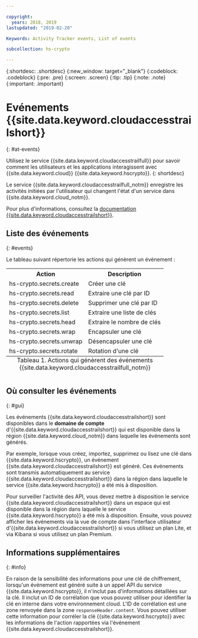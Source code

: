 ```yaml
---

copyright:
  years: 2018, 2019
lastupdated: "2019-02-20"

Keywords: Activity Tracker events, List of events

subcollection: hs-crypto

---
```

{:shortdesc: .shortdesc}
{:new_window: target="_blank"}
{:codeblock: .codeblock}
{:pre: .pre}
{:screen: .screen}
{:tip: .tip}
{:note: .note}
{:important: .important}

# Evénements {{site.data.keyword.cloudaccesstrailshort}}
{: #at-events}

Utilisez le service {{site.data.keyword.cloudaccesstrailfull}} pour savoir comment les utilisateurs et les applications interagissent avec {{site.data.keyword.cloud}} {{site.data.keyword.hscrypto}}.
{: shortdesc}

Le service {{site.data.keyword.cloudaccesstrailfull_notm}} enregistre les activités initiées par l'utilisateur qui changent l'état d'un service dans {{site.data.keyword.cloud_notm}}.

Pour plus d'informations, consultez la [documentation {{site.data.keyword.cloudaccesstrailshort}}](/docs/services/cloud-activity-tracker?topic=cloud-activity-tracker-getting-started-with-cla).

## Liste des événements
{: #events}

Le tableau suivant répertorie les actions qui génèrent un événement :

<table>
    <tr>
        <th>Action</th>
        <th>Description</th>
    </tr>
    <tr>
        <td>hs-crypto.secrets.create</td>
        <td>Créer une clé</td>
    </tr>
    <tr>
        <td>hs-crypto.secrets.read</td>
        <td>Extraire une clé par ID</td>
    </tr>
   <tr>
        <td>hs-crypto.secrets.delete</td>
        <td>Supprimer une clé par ID</td>
    </tr>
    <tr>
        <td>hs-crypto.secrets.list</td>
        <td>Extraire une liste de clés</td>
    </tr>
    <tr>
        <td>hs-crypto.secrets.head</td>
        <td>Extraire le nombre de clés</td>
    </tr>
     <tr>
        <td>hs-crypto.secrets.wrap</td>
        <td>Encapsuler une clé</td>
    </tr>
     <tr>
        <td>hs-crypto.secrets.unwrap</td>
        <td>Désencapsuler une clé</td>
    </tr>
     <tr>
        <td>hs-crypto.secrets.rotate</td>
        <td>Rotation d'une clé</td>
    </tr>
    <caption style="caption-side:bottom;">Tableau 1. Actions qui génèrent des événements {{site.data.keyword.cloudaccesstrailfull_notm}}</caption>
</table>

## Où consulter les événements
{: #gui}

<!-- Option 2: Add the following sentence if your service sends events to the account domain. -->

Les événements {{site.data.keyword.cloudaccesstrailshort}} sont disponibles dans le **domaine de compte** d'{{site.data.keyword.cloudaccesstrailshort}} qui est disponible dans la région {{site.data.keyword.cloud_notm}} dans laquelle les événements sont générés.

Par exemple, lorsque vous créez, importez, supprimez ou lisez une clé dans {{site.data.keyword.hscrypto}}, un événement {{site.data.keyword.cloudaccesstrailshort}} est généré. Ces événements sont transmis automatiquement au service {{site.data.keyword.cloudaccesstrailshort}} dans la région dans laquelle le service {{site.data.keyword.hscrypto}} a été mis à disposition.

Pour surveiller l'activité des API, vous devez mettre à disposition le service {{site.data.keyword.cloudaccesstrailshort}} dans un espace qui est disponible dans la région dans laquelle le service {{site.data.keyword.hscrypto}} a été mis à disposition. Ensuite, vous pouvez afficher les événements via la vue de compte dans l'interface utilisateur d'{{site.data.keyword.cloudaccesstrailshort}} si vous utilisez un plan Lite, et via Kibana si vous utilisez un plan Premium.

## Informations supplémentaires
{: #info}

En raison de la sensibilité des informations pour une clé de chiffrement, lorsqu'un événement est généré suite à un appel API du service {{site.data.keyword.hscrypto}}, il n'inclut pas d'informations détaillées sur la clé. Il inclut un ID de corrélation que vous pouvez utiliser pour identifier la clé en interne dans votre environnement cloud. L'ID de corrélation est une zone renvoyée dans la zone `responseHeader.content`. Vous pouvez utiliser cette information pour corréler la clé {{site.data.keyword.hscrypto}} avec les informations de l'action rapportées via l'événement {{site.data.keyword.cloudaccesstrailshort}}.
